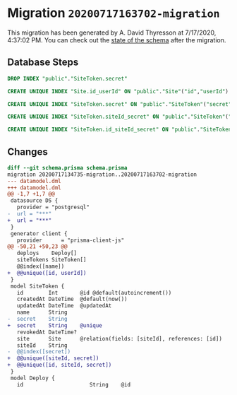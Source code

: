 # Migration `20200717163702-migration`

This migration has been generated by A. David Thyresson at 7/17/2020, 4:37:02 PM.
You can check out the [state of the schema](./schema.prisma) after the migration.

## Database Steps

```sql
DROP INDEX "public"."SiteToken.secret"

CREATE UNIQUE INDEX "Site.id_userId" ON "public"."Site"("id","userId")

CREATE UNIQUE INDEX "SiteToken.secret" ON "public"."SiteToken"("secret")

CREATE UNIQUE INDEX "SiteToken.siteId_secret" ON "public"."SiteToken"("siteId","secret")

CREATE UNIQUE INDEX "SiteToken.id_siteId_secret" ON "public"."SiteToken"("id","siteId","secret")
```

## Changes

```diff
diff --git schema.prisma schema.prisma
migration 20200717134735-migration..20200717163702-migration
--- datamodel.dml
+++ datamodel.dml
@@ -1,7 +1,7 @@
 datasource DS {
   provider = "postgresql"
-  url = "***"
+  url = "***"
 }
 generator client {
   provider      = "prisma-client-js"
@@ -50,21 +50,23 @@
   deploys    Deploy[]
   siteTokens SiteToken[]
   @@index([name])
+  @@unique([id, userId])
 }
 model SiteToken {
   id        Int       @id @default(autoincrement())
   createdAt DateTime  @default(now())
   updatedAt DateTime  @updatedAt
   name      String
-  secret    String
+  secret    String    @unique
   revokedAt DateTime?
   site      Site      @relation(fields: [siteId], references: [id])
   siteId    String
-  @@index([secret])
+  @@unique([siteId, secret])
+  @@unique([id, siteId, secret])
 }
 model Deploy {
   id                     String    @id
```


